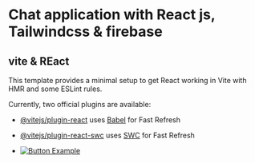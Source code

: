 # Chat application with React js, Tailwindcss & firebase #


[Button Example]:<img src="https://rawgit.com/gorangajic/react-icons/master/react-icons.svg" width="120" alt="React Icons">
## vite & REact
This template provides a minimal setup to get React working in Vite with HMR and some ESLint rules.

Currently, two official plugins are available:

- [@vitejs/plugin-react](https://github.com/vitejs/vite-plugin-react/blob/main/packages/plugin-react/README.md) uses [Babel](https://babeljs.io/) for Fast Refresh
- [@vitejs/plugin-react-swc](https://github.com/vitejs/vite-plugin-react-swc) uses [SWC](https://swc.rs/) for Fast Refresh

- [![Button Example]](https://chat-app-r6ji.onrender.com/)


